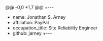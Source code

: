 @@ -0,0 +1,7 @@
 +---
 +  name: Jonathan S. Arney
 +  affiliation: PayPal
 +  occupation_title: Site Reliability Engineer
 +  github: jarney
 +---
